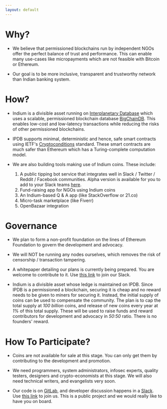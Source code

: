 ```yaml
---
layout: default
---
```


# Why?

- We believe that permissioned blockchains run by independent NGOs offer the perfect balance of trust and performance. This can enable many use-cases like micropayments which are not feasible with Bitcoin or Ethereum.

- Our goal is to be more inclusive, transparent and trustworthy network than Indian banking system.


# How?

- Indium is a divisible asset running on [Interplanetary Database](https://ipdb.foundation/) which uses a scalable, permissioned blockchain database [BigChainDB](http://bigchaindb.com/). This enables low-cost and low-latency transactions while reducing the risks of other permissioned blockchains.

- IPDB supports minimal, deterministic and hence, safe smart contracts using IETF's [Cryptoconditions](https://tools.ietf.org/html/draft-thomas-crypto-conditions-01) standard. These smart contracts are much safer than Ethereum which has a Turing-complete computation model.

- We are also building tools making use of Indium coins. These include:

  1. A public tipping bot service that integrates well in Slack / Twitter / Reddit / Facebook communities. Alpha version is available for you to add to your Slack teams [here](https://slackbot.indium.org.in/).
  2. Fund-raising app for NGOs using Indium coins
  3. An Indium-based Q & A app (like StackOverflow or 21.co)
  4. Micro-task marketplace (like Fiverr)
  5. OpenBazaar integration

# Governance

- We plan to form a non-profit foundation on the lines of Ethereum Foundation to govern the development and advocacy.

- We will NOT be running any nodes ourselves, which removes the risk of censorship / transaction tampering.

- A whitepaper detailing our plans is currently being prepared. You are welcome to contribute to it. Use [this link](https://join.slack.com/indiumtalk/shared_invite/MTk4MDQwNzMwMDIzLTE0OTczODIwNDItMzBkY2RlMjk0Yg) to join our Slack.

- Indium is a divisible asset whose ledge is maintained on IPDB. Since IPDB is a permissioned a blockchain, securing it is cheap and no reward needs to be given to miners for securing it. Instead, the initial supply of coins can be used to compensate the community. The plan is to cap the total supply at *100 billion* coins, and release of new coins every year at *1%* of this total supply. These will be used to raise funds and reward contributors for development and advocacy in *50:50* ratio. There is no founders' reward. 

# How To Participate?

- Coins are not available for sale at this stage. You can only get them by contributing to the development and promotion.

- We need programmers, system administrators, infosec experts, quality testers, designers and crypto-economists at this stage. We will also need technical writers, and evangelists very soon.

- Our code is on [GitLab](https://gitlab.com/indium), and developer discussion happens in a [Slack](https://indiumtalk.slack.com/). Use [this link](https://join.slack.com/indiumtalk/shared_invite/MTk4MDQwNzMwMDIzLTE0OTczODIwNDItMzBkY2RlMjk0Yg) to join us. This is a public project and we would really like to have you on board.